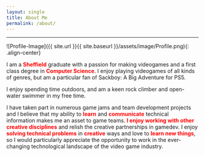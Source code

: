 ```yaml
---
layout: single
title: About Me
permalink: /about/
---
```


<style>
  .text-highlight {
    color: red;
    font-weight: bold;
  }
</style>

----------------------

![Profile-Image]({{ site.url }}{{ site.baseurl }}/assets/image/Profile.png){: .align-center}

I am a <span class="text-highlight">Sheffield</span> graduate with a passion for making videogames and a first class degree in <span class="text-highlight">Computer Science</span>. I enjoy playing videogames of all kinds of genres, but am a particular fan of Sackboy: A Big Adventure for PS5.

I enjoy spending time outdoors, and am a keen rock climber and open-water swimmer in my free time. 

I have taken part in numerous game jams and team development projects and I believe that my ability to <span class="text-highlight">learn</span> and <span class="text-highlight">communicate</span> technical information makes me an asset to game teams. <span class="text-highlight">I enjoy working with other creative disciplines</span> and relish the creative partnerships in gamedev. I enjoy <span class="text-highlight">solving technical problems</span> in <span class="text-highlight">creative</span> ways and love to <span class="text-highlight">learn new things</span>, so I would particularly appreciate the opportunity to work in the ever-changing technological landscape of the video game industry. 
